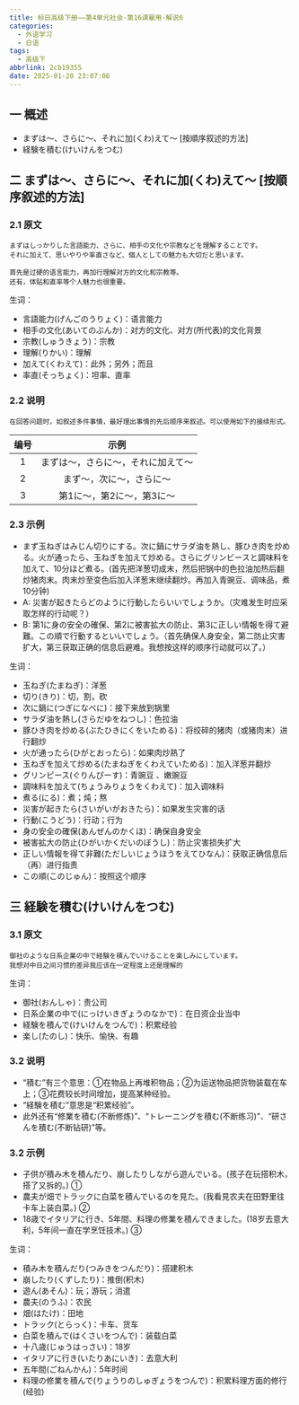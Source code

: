```yaml
---
title: 标日高级下册——第4单元社会-第16课雇用-解说6
categories:
  - 外语学习
  - 日语
tags:
  - 高级下
abbrlink: 2cb19355
date: 2025-01-20 23:07:06
---
```

## 一 概述

* まずは～、さらに～、それに加(くわ)えて～ [按順序叙述的方法]
* 経験を積む(けいけんをつむ)

<!--more-->

## 二  まずは～、さらに～、それに加(くわ)えて～ [按順序叙述的方法]

### 2.1 原文

```
まずはしっかりした言語能力、さらに、相手の文化や宗教などを理解することです。
それに加えて、思いやりや率直さなど、個人としての魅力も大切だと思います。

首先是过硬的语言能力，再加行理解对方的文化和宗教等。
还有，体贴和直率等个人魅力也很重要。
```

生词：

* 言語能力(げんごのうりょく)：语言能力
* 相手の文化(あいてのぶんか)：对方的文化、对方(所代表)的文化背景
* 宗教(しゅうきょう)：宗教
* 理解(りかい)：理解
* 加えて(くわえて)：此外；另外；而且
* 率直(そっちょく)：坦率、直率

### 2.2 说明

```
在回答问题时，如叙述多件事情，最好理出事情的先后顺序来叙述。可以使用如下的接续形式。
```

| 编号 |                示例                |
| :--: | :--------------------------------: |
|  1   | まずは～，さらに～，それに加えて～ |
|  2   |      まず～，次に～，さらに～      |
|  3   |     第1に～，第2に～，第3に～      |


### 2.3 示例

* まず玉ねぎはみじん切りにする。次に鍋にサラダ油を熱し、豚ひき肉を炒める。火が通ったら、玉ねぎを加えて炒める。さらにグリンビースと調味料を加えて、10分ほど煮る。(首先把洋葱切成末，然后把锅中的色拉油加热后翻炒猪肉末。肉末炒至变色后加入洋葱末继续翻炒。再加入青豌豆、调味品，煮10分钟)
* A: 災害が起きたらどのように行動したらいいでしょうか。（灾难发生时应采取怎样的行动呢？）
* B: 第1に身の安全の確保、第2に被害拡大の防止、第3に正しい情報を得て避難。この順で行動するといいでしょう。（首先确保人身安全，第二防止灾害扩大，第三获取正确的信息后避难。我想按这样的顺序行动就可以了。）

生词：

* 玉ねぎ(たまねぎ)：洋葱
* 切り(きり)：切，割，砍
* 次に鍋に(つぎになべに)：接下来放到锅里
* サラダ油を熱し(さらだゆをねつし)：色拉油
* 豚ひき肉を炒める(ぶたひきにくをいためる)：将绞碎的猪肉（或猪肉末）进行翻炒
* 火が通ったら(ひがとおったら)：如果肉炒熟了
* 玉ねぎを加えて炒める(たまねぎをくわえていためる)：加入洋葱并翻炒
* グリンピース(ぐりんぴーす)：青豌豆 、嫩豌豆
* 調味料を加えて(ちょうみりょうをくわえて)：加入调味料
* 煮る(にる)：煮；炖；熬
* 災害が起きたら(さいがいがおきたら)：如果发生灾害的话
* 行動(こうどう)：行动；行为
* 身の安全の確保(あんぜんのかくほ)：确保自身安全
* 被害拡大の防止(ひがいかくだいのぼうし)：防止灾害损失扩大
* 正しい情報を得て非難(ただしいじょうほうをえてひなん)：获取正确信息后（再）进行指责
* この順(このじゅん)：按照这个顺序

## 三 経験を積む(けいけんをつむ)

### 3.1 原文

```
御社のような日系企業の中で経験を積んでいけることを楽しみにしています。
我想对中日之间习惯的差异我应该在一定程度上还是理解的
```

生词：

* 御社(おんしゃ)：贵公司
* 日系企業の中で(にっけいきぎょうのなかで)：在日资企业当中
* 経験を積んで(けいけんをつんで)：积累经验
* 楽し(たのし)：快乐、愉快、有趣

### 3.2 说明

* “積む”有三个意思：①在物品上再堆积物品；②为运送物品把货物装载在车上；③花费较长时间增加，提高某种经验。
* “経験を積む”意思是“积累经验”。
* 此外还有“修業を積む(不断修炼)”、“トレーニングを積む(不断练习)”、“研さんを積む(不断钻研)”等。


### 3.2 示例

* 子供が積み木を積んだり、崩したりしながら遊んでいる。(孩子在玩搭积木，搭了又拆的。)  ①
* 農夫が畑でトラックに白菜を積んでいるのを見た。(我看見农夫在田野里往卡车上装白菜。) ②
* 18歳でイタリアに行き、5年間、料理の修業を積んできました。(18岁去意大利，5年间一直在学烹饪技术。) ③

生词：

* 積み木を積んだり(つみきをつんだり)：搭建积木
* 崩したり(くずしたり)：推倒(积木)
* 遊ん(あそん)：玩；游玩；消遣
* 農夫(のうふ)：农民
* 畑(はたけ)：田地
* トラック(とらっく)：卡车、货车
* 白菜を積んで(はくさいをつんで)：装载白菜
* 十八歳(じゅうはっさい)：18岁
* イタリアに行き(いたりあにいき)：去意大利
* 五年間(ごねんかん)：5年时间
* 料理の修業を積んで(りょうりのしゅぎょうをつんで)：积累料理方面的修行(经验)
